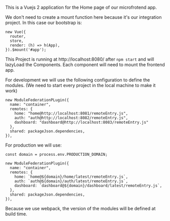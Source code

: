 This is a Vuejs 2 application for the Home page of our microfrotend app.

We don't need to create a mount function here because it's our integration project. In this case our bootstrap is:

```
new Vue({
  router,
  store,
  render: (h) => h(App),
}).$mount('#app');
```

This Project is running at http://localhost:8080/ after `npm start` and will lazyLoad the Components. Each component will need to mount the frontend app.

For development we will use the following configuration to define the modules. (We need to start every project in the local machine to make it work)

```
new ModuleFederationPLugin({
  name: "container",
  remotes: {
    home: "home@http://localhost:8081/remoteEntry.js",
    auth: "auth@http://localhost:8082/remoteEntry.js",
    dashboard: "dashboard@http://localhost:8083/remoteEntry.js"
  },
  shared: packageJson.dependencies,
}),
```

For production we will use:

```
const domain = process.env.PRODUCTION_DOMAIN;

new ModuleFederationPlugin({
  name: "container",
  remotes: {
    home: `home@${domain}/home/latest/remoteEntry.js`,
    auth: `auth@${domain}/auth/latest/remoteEntry.js`,
    dashboard: `dashboard@${domain}/dashboard/latest/remoteEntry.js`,
  },
  shared: packageJson.dependencies,
}),
```

Because we use webpack, the version of the modules will be defined at build time.